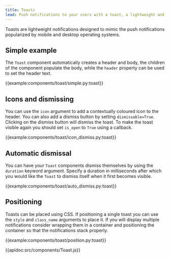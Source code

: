 ```yaml
---
title: Toasts
lead: Push notifications to your users with a toast, a lightweight and easily customisable alert message.
---
```


Toasts are lightweight notifications designed to mimic the push notifications popularized by mobile and desktop operating systems.

## Simple example

The `Toast` component automatically creates a header and body, the children of the component populate the body, while the `header` property can be used to set the header text.

{{example:components/toast/simple.py:toast}}

## Icons and dismissing

You can use the `icon` argument to add a contextually coloured icon to the header. You can also add a dismiss button by setting `dismissable=True`. Clicking on the dismiss button will dismiss the toast. To make the toast visible again you should set `is_open` to `True` using a callback.

{{example:components/toast/icon_dismiss.py:toast}}

## Automatic dismissal

You can have your `Toast` components dismiss themselves by using the `duration` keyword argument. Specify a duration in milliseconds after which you would like the `Toast` to dismiss itself when it first becomes visible.

{{example:components/toast/auto_dismiss.py:toast}}

## Positioning

Toasts can be placed using CSS. If positioning a single toast you can use the `style` and `class_name` arguments to place it. If you will display multiple notifications consider wrapping them in a container and positioning the container so that the notifications stack properly.

{{example:components/toast/position.py:toast}}

{{apidoc:src/components/Toast.js}}
